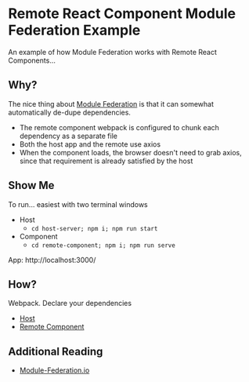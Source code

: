 # Remote React Component Module Federation Example
An example of how Module Federation works with Remote React Components...

## Why?
The nice thing about [Module Federation](https://module-federation.io/) is that it can somewhat automatically de-dupe dependencies.
* The remote component webpack is configured to chunk each dependency as a separate file
* Both the host app and the remote use axios
* When the component loads, the browser doesn't need to grab axios, since that requirement is already satisfied by the host

## Show Me
To run... easiest with two terminal windows

* Host
  * `cd host-server; npm i; npm run start`
* Component
  * `cd remote-component; npm i; npm run serve`
    
App: http://localhost:3000/

## How?
Webpack. Declare your dependencies

* [Host](https://github.com/jonroig/react-component-module-federation-example/blob/main/host-server/webpack.config.js#L39)
* [Remote Component](https://github.com/jonroig/react-component-module-federation-example/blob/main/remote-component/webpack.config.js#L65)

## Additional Reading
* [Module-Federation.io](https://module-federation.io/guide/start/index.html)

